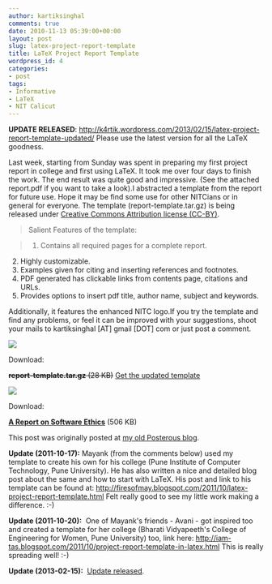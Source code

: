 ```yaml
---
author: kartiksinghal
comments: true
date: 2010-11-13 05:39:00+00:00
layout: post
slug: latex-project-report-template
title: LaTeX Project Report Template
wordpress_id: 4
categories:
- post
tags:
- Informative
- LaTeX
- NIT Calicut
---
```


**UPDATE RELEASED**: http://k4rtik.wordpress.com/2013/02/15/latex-project-report-template-updated/
Please use the latest version for all the LaTeX goodness.




Last week, starting from Sunday was spent in preparing my first project report in college and first using LaTeX. It took me over four days to finish the work. The end result was quite good and impressive. (See the attached report.pdf if you want to take a look).I abstracted a template from the report for future use. Hope it may be find some use for other NITCians or in general for everyone. The template (report-template.tar.gz) is being released under [Creative Commons Attribution license (CC-BY)](http://creativecommons.org/licenses/by/3.0/).


> Salient Features of the template:

>1. Contains all required pages for a complete report.
2. Highly customizable.
3. Examples given for citing and inserting references and footnotes.
4. PDF generated has clickable links from contents page, citations and URLs.
5. Provides options to insert pdf title, author name, subject and keywords.




Additionally, it features the enhanced NITC logo.If you try the template and find any problems, or feel it can be improved with your suggestions, shoot your mails to kartiksinghal [AT] gmail [DOT] com or just post a comment.










[![](http://k4rtik.files.wordpress.com/2010/11/unknown.png?w=48)](http://posterous.com/getfile/files.posterous.com/kartikscribbles/VyTdv0NJMVFOCVBJ4HD9NW33L9PLhIxUbvwZ1zB9Ru5X8cwf8jchPgpymfNf/report-template.tar.gz)




Download:


<del>**report-template.tar.gz** (28 KB)</del> [Get the updated template](http://k4rtik.wordpress.com/2013/02/15/latex-project-report-template-updated/)









[![](http://posterous.com/images/filetypes/pdf.png)](http://posterous.com/getfile/files.posterous.com/temp-2010-11-12/DAkpnCjFmbmIpqgeobrdEGEaAjmFIluxtvjCCskjsHrjhEgsuyhhnJcbHDvi/report.pdf)




Download:


**[A Report on Software Ethics](http://k4rtik.files.wordpress.com/2010/11/report.pdf)** (506 KB)

This post was originally posted at [my old Posterous blog](http://kartikscribbles.posterous.com/latex-project-report-template).

**Update (2011-10-17):** Mayank (from the comments below) used my template to create his own for his college (Pune Institute of Computer Technology, Pune University). He has also written a nice and detailed blog post about the same and how to start with LaTeX. His post and link to his template can be found at: http://firesofmay.blogspot.com/2011/10/latex-project-report-template.html Felt really good to see my little work making a difference. :-)

**Update (2011-10-20):**  One of Mayank's friends - Avani - got inspired too and created a template for her college (Bharati Vidyapeeth's College of Engineering for Women, Pune University) too, link here: http://iam-tas.blogspot.com/2011/10/project-report-template-in-latex.html This is really spreading well! :-)

**Update (2013-02-15):**  [Update released](http://k4rtik.wordpress.com/2013/02/15/latex-project-report-template-updated/).


